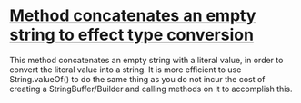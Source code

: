 # [Method concatenates an empty string to effect type conversion](http://fb-contrib.sourceforge.net/bugdescriptions.html#ISB_EMPTY_STRING_APPENDING)

This method concatenates an empty string with a literal value, in order to convert
			the literal value into a string. It is more efficient to use String.valueOf() to do the same
			thing as you do not incur the cost of creating a StringBuffer/Builder and calling methods on it
			to accomplish this.